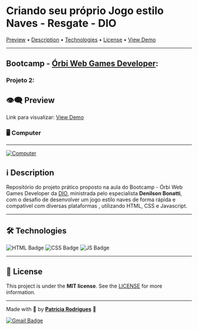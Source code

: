 # Criando seu próprio Jogo estilo Naves - Resgate - DIO

[Preview](https://github.com/PatriciaRodriguesR/DIO-Jogo-Estilo-Naves#%EF%B8%8F%EF%B8%8F-preview) • [Description](https://github.com/PatriciaRodriguesR/DIO-Jogo-Estilo-Naves#%E2%84%B9%EF%B8%8F-description) • [Technologies](https://github.com/PatriciaRodriguesR/DIO-Jogo-Estilo-Naves#%EF%B8%8F-technologies) • [License](https://github.com/PatriciaRodriguesR/DIO-Jogo-Estilo-Naves#-license) • [View Demo](https://PatriciaRodriguesR.github.io/DIO-Jogo-Estilo-Naves/)

---

## Bootcamp - [Órbi Web Games Developer](https://www.dio.me/bootcamp/orbi-web-game-developer):

### Projeto 2:

## 👁️‍🗨️ Preview

Link para visualizar: [View Demo](https://PatriciaRodriguesR.github.io/DIO-Jogo-Estilo-Naves/)

### 🖥️ Computer

---

[![Computer](assets/Computer.gif)](https://github.com/PatriciaRodriguesR/DIO-Jogo-Estilo-Naves)

## ℹ️ Description

Repositório do projeto prático proposto na aula do Bootcamp - Órbi Web Games Developer da [DIO](https://www.dio.me/), ministrada pelo especialista **Denilson Bonatti**, com o desafio de desenvolver um jogo estilo naves de forma rápida e compatível com diversas plataformas , utilizando HTML, CSS e Javascript.

---

## 🛠️ **Technologies**

![HTML Badge](https://img.shields.io/badge/HTML5-E34F26?style=for-the-badge&logo=html5&logoColor=white) ![CSS Badge](https://img.shields.io/badge/CSS3-1572B6?style=for-the-badge&logo=css3&logoColor=white) ![JS Badge](https://img.shields.io/badge/JavaScript-F7DF1E?style=for-the-badge&logo=javascript&logoColor=black)

---

## 📃 License

This project is under the **MIT license**. See the [LICENSE](https://github.com/PatriciaRodriguesR/DIO-Jogo-Estilo-Genius/blob/master/LICENSE) for more information.

---

Made with 💜 by [**Patrícia Rodrigues**](https://github.com/PatriciaRodriguesR/) 👋

[![Gmail Badge](https://img.shields.io/badge/-patriciarodriguesric@gmail.com-c14438?style=flat-square&logo=Gmail&logoColor=white&link=mailto:patriciarodriguesric@gmail.com)](mailto:patriciarodriguesric@gmail.com)
